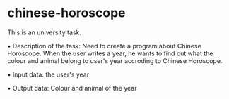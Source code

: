 # chinese-horoscope
This is an university task.

• Description of the task:
Need to create a program about Chinese Horoscope.
When the user writes a year, he wants to find out what the colour and animal belong to user's year accroding to Chinese Horoscope.

• Input data: the user's year

• Output data: Colour and animal of the year
